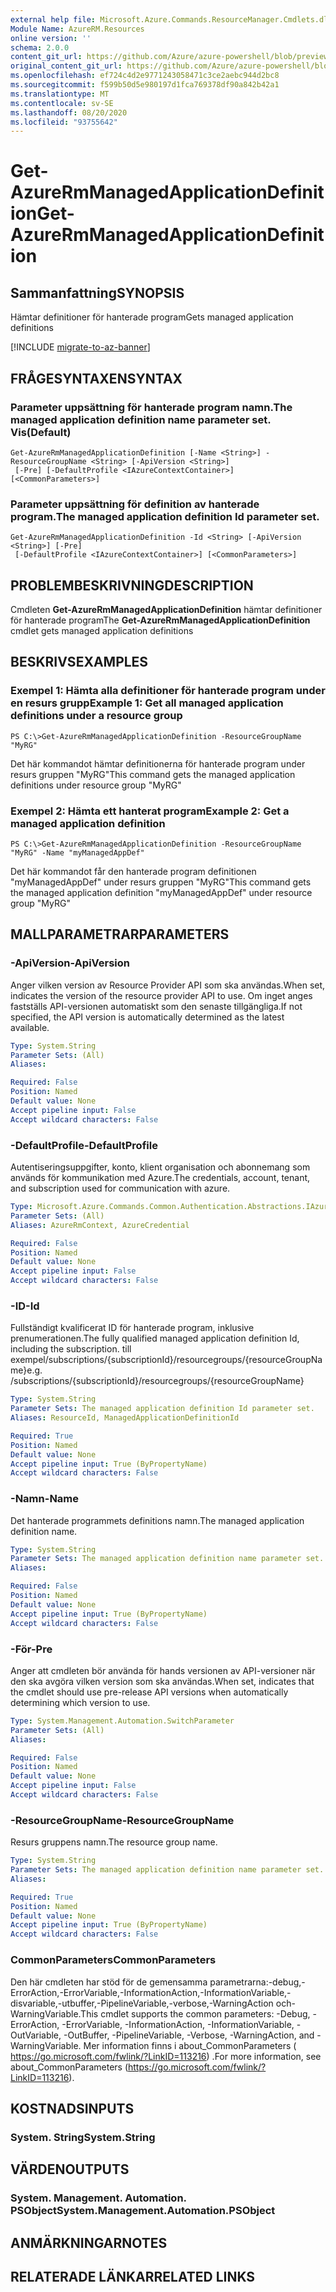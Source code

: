 ```yaml
---
external help file: Microsoft.Azure.Commands.ResourceManager.Cmdlets.dll-Help.xml
Module Name: AzureRM.Resources
online version: ''
schema: 2.0.0
content_git_url: https://github.com/Azure/azure-powershell/blob/preview/src/ResourceManager/Resources/Commands.Resources/help/Get-AzureRmManagedApplicationDefinition.md
original_content_git_url: https://github.com/Azure/azure-powershell/blob/preview/src/ResourceManager/Resources/Commands.Resources/help/Get-AzureRmManagedApplicationDefinition.md
ms.openlocfilehash: ef724c4d2e9771243058471c3ce2aebc944d2bc8
ms.sourcegitcommit: f599b50d5e980197d1fca769378df90a842b42a1
ms.translationtype: MT
ms.contentlocale: sv-SE
ms.lasthandoff: 08/20/2020
ms.locfileid: "93755642"
---
```

# <span data-ttu-id="c3a60-101">Get-AzureRmManagedApplicationDefinition</span><span class="sxs-lookup"><span data-stu-id="c3a60-101">Get-AzureRmManagedApplicationDefinition</span></span>

## <span data-ttu-id="c3a60-102">Sammanfattning</span><span class="sxs-lookup"><span data-stu-id="c3a60-102">SYNOPSIS</span></span>
<span data-ttu-id="c3a60-103">Hämtar definitioner för hanterade program</span><span class="sxs-lookup"><span data-stu-id="c3a60-103">Gets managed application definitions</span></span>

[!INCLUDE [migrate-to-az-banner](../../includes/migrate-to-az-banner.md)]

## <span data-ttu-id="c3a60-104">FRÅGESYNTAXEN</span><span class="sxs-lookup"><span data-stu-id="c3a60-104">SYNTAX</span></span>

### <span data-ttu-id="c3a60-105">Parameter uppsättning för hanterade program namn.</span><span class="sxs-lookup"><span data-stu-id="c3a60-105">The managed application definition name parameter set.</span></span> <span data-ttu-id="c3a60-106">Vis</span><span class="sxs-lookup"><span data-stu-id="c3a60-106">(Default)</span></span>
```
Get-AzureRmManagedApplicationDefinition [-Name <String>] -ResourceGroupName <String> [-ApiVersion <String>]
 [-Pre] [-DefaultProfile <IAzureContextContainer>] [<CommonParameters>]
```

### <span data-ttu-id="c3a60-107">Parameter uppsättning för definition av hanterade program.</span><span class="sxs-lookup"><span data-stu-id="c3a60-107">The managed application definition Id parameter set.</span></span>
```
Get-AzureRmManagedApplicationDefinition -Id <String> [-ApiVersion <String>] [-Pre]
 [-DefaultProfile <IAzureContextContainer>] [<CommonParameters>]
```

## <span data-ttu-id="c3a60-108">PROBLEMBESKRIVNING</span><span class="sxs-lookup"><span data-stu-id="c3a60-108">DESCRIPTION</span></span>
<span data-ttu-id="c3a60-109">Cmdleten **Get-AzureRmManagedApplicationDefinition** hämtar definitioner för hanterade program</span><span class="sxs-lookup"><span data-stu-id="c3a60-109">The **Get-AzureRmManagedApplicationDefinition** cmdlet gets managed application definitions</span></span>

## <span data-ttu-id="c3a60-110">BESKRIVS</span><span class="sxs-lookup"><span data-stu-id="c3a60-110">EXAMPLES</span></span>

### <span data-ttu-id="c3a60-111">Exempel 1: Hämta alla definitioner för hanterade program under en resurs grupp</span><span class="sxs-lookup"><span data-stu-id="c3a60-111">Example 1: Get all managed application definitions under a resource group</span></span>
```
PS C:\>Get-AzureRmManagedApplicationDefinition -ResourceGroupName "MyRG"
```

<span data-ttu-id="c3a60-112">Det här kommandot hämtar definitionerna för hanterade program under resurs gruppen "MyRG"</span><span class="sxs-lookup"><span data-stu-id="c3a60-112">This command gets the managed application definitions under resource group "MyRG"</span></span>

### <span data-ttu-id="c3a60-113">Exempel 2: Hämta ett hanterat program</span><span class="sxs-lookup"><span data-stu-id="c3a60-113">Example 2: Get a managed application definition</span></span>
```
PS C:\>Get-AzureRmManagedApplicationDefinition -ResourceGroupName "MyRG" -Name "myManagedAppDef"
```

<span data-ttu-id="c3a60-114">Det här kommandot får den hanterade program definitionen "myManagedAppDef" under resurs gruppen "MyRG"</span><span class="sxs-lookup"><span data-stu-id="c3a60-114">This command gets the managed application definition "myManagedAppDef" under resource group "MyRG"</span></span>

## <span data-ttu-id="c3a60-115">MALLPARAMETRAR</span><span class="sxs-lookup"><span data-stu-id="c3a60-115">PARAMETERS</span></span>

### <span data-ttu-id="c3a60-116">-ApiVersion</span><span class="sxs-lookup"><span data-stu-id="c3a60-116">-ApiVersion</span></span>
<span data-ttu-id="c3a60-117">Anger vilken version av Resource Provider API som ska användas.</span><span class="sxs-lookup"><span data-stu-id="c3a60-117">When set, indicates the version of the resource provider API to use.</span></span>
<span data-ttu-id="c3a60-118">Om inget anges fastställs API-versionen automatiskt som den senaste tillgängliga.</span><span class="sxs-lookup"><span data-stu-id="c3a60-118">If not specified, the API version is automatically determined as the latest available.</span></span>

```yaml
Type: System.String
Parameter Sets: (All)
Aliases: 

Required: False
Position: Named
Default value: None
Accept pipeline input: False
Accept wildcard characters: False
```

### <span data-ttu-id="c3a60-119">-DefaultProfile</span><span class="sxs-lookup"><span data-stu-id="c3a60-119">-DefaultProfile</span></span>
<span data-ttu-id="c3a60-120">Autentiseringsuppgifter, konto, klient organisation och abonnemang som används för kommunikation med Azure.</span><span class="sxs-lookup"><span data-stu-id="c3a60-120">The credentials, account, tenant, and subscription used for communication with azure.</span></span>

```yaml
Type: Microsoft.Azure.Commands.Common.Authentication.Abstractions.IAzureContextContainer
Parameter Sets: (All)
Aliases: AzureRmContext, AzureCredential

Required: False
Position: Named
Default value: None
Accept pipeline input: False
Accept wildcard characters: False
```

### <span data-ttu-id="c3a60-121">-ID</span><span class="sxs-lookup"><span data-stu-id="c3a60-121">-Id</span></span>
<span data-ttu-id="c3a60-122">Fullständigt kvalificerat ID för hanterade program, inklusive prenumerationen.</span><span class="sxs-lookup"><span data-stu-id="c3a60-122">The fully qualified managed application definition Id, including the subscription.</span></span>
<span data-ttu-id="c3a60-123">till exempel/subscriptions/{subscriptionId}/resourcegroups/{resourceGroupName}</span><span class="sxs-lookup"><span data-stu-id="c3a60-123">e.g. /subscriptions/{subscriptionId}/resourcegroups/{resourceGroupName}</span></span>

```yaml
Type: System.String
Parameter Sets: The managed application definition Id parameter set.
Aliases: ResourceId, ManagedApplicationDefinitionId

Required: True
Position: Named
Default value: None
Accept pipeline input: True (ByPropertyName)
Accept wildcard characters: False
```

### <span data-ttu-id="c3a60-124">-Namn</span><span class="sxs-lookup"><span data-stu-id="c3a60-124">-Name</span></span>
<span data-ttu-id="c3a60-125">Det hanterade programmets definitions namn.</span><span class="sxs-lookup"><span data-stu-id="c3a60-125">The managed application definition name.</span></span>

```yaml
Type: System.String
Parameter Sets: The managed application definition name parameter set.
Aliases: 

Required: False
Position: Named
Default value: None
Accept pipeline input: True (ByPropertyName)
Accept wildcard characters: False
```

### <span data-ttu-id="c3a60-126">-För</span><span class="sxs-lookup"><span data-stu-id="c3a60-126">-Pre</span></span>
<span data-ttu-id="c3a60-127">Anger att cmdleten bör använda för hands versionen av API-versioner när den ska avgöra vilken version som ska användas.</span><span class="sxs-lookup"><span data-stu-id="c3a60-127">When set, indicates that the cmdlet should use pre-release API versions when automatically determining which version to use.</span></span>

```yaml
Type: System.Management.Automation.SwitchParameter
Parameter Sets: (All)
Aliases: 

Required: False
Position: Named
Default value: None
Accept pipeline input: False
Accept wildcard characters: False
```

### <span data-ttu-id="c3a60-128">-ResourceGroupName</span><span class="sxs-lookup"><span data-stu-id="c3a60-128">-ResourceGroupName</span></span>
<span data-ttu-id="c3a60-129">Resurs gruppens namn.</span><span class="sxs-lookup"><span data-stu-id="c3a60-129">The resource group name.</span></span>

```yaml
Type: System.String
Parameter Sets: The managed application definition name parameter set.
Aliases: 

Required: True
Position: Named
Default value: None
Accept pipeline input: True (ByPropertyName)
Accept wildcard characters: False
```

### <span data-ttu-id="c3a60-130">CommonParameters</span><span class="sxs-lookup"><span data-stu-id="c3a60-130">CommonParameters</span></span>
<span data-ttu-id="c3a60-131">Den här cmdleten har stöd för de gemensamma parametrarna:-debug,-ErrorAction,-ErrorVariable,-InformationAction,-InformationVariable,-disvariable,-utbuffer,-PipelineVariable,-verbose,-WarningAction och-WarningVariable.</span><span class="sxs-lookup"><span data-stu-id="c3a60-131">This cmdlet supports the common parameters: -Debug, -ErrorAction, -ErrorVariable, -InformationAction, -InformationVariable, -OutVariable, -OutBuffer, -PipelineVariable, -Verbose, -WarningAction, and -WarningVariable.</span></span> <span data-ttu-id="c3a60-132">Mer information finns i about_CommonParameters ( https://go.microsoft.com/fwlink/?LinkID=113216) .</span><span class="sxs-lookup"><span data-stu-id="c3a60-132">For more information, see about_CommonParameters (https://go.microsoft.com/fwlink/?LinkID=113216).</span></span>

## <span data-ttu-id="c3a60-133">KOSTNADS</span><span class="sxs-lookup"><span data-stu-id="c3a60-133">INPUTS</span></span>

### <span data-ttu-id="c3a60-134">System. String</span><span class="sxs-lookup"><span data-stu-id="c3a60-134">System.String</span></span>

## <span data-ttu-id="c3a60-135">VÄRDEN</span><span class="sxs-lookup"><span data-stu-id="c3a60-135">OUTPUTS</span></span>

### <span data-ttu-id="c3a60-136">System. Management. Automation. PSObject</span><span class="sxs-lookup"><span data-stu-id="c3a60-136">System.Management.Automation.PSObject</span></span>

## <span data-ttu-id="c3a60-137">ANMÄRKNINGAR</span><span class="sxs-lookup"><span data-stu-id="c3a60-137">NOTES</span></span>

## <span data-ttu-id="c3a60-138">RELATERADE LÄNKAR</span><span class="sxs-lookup"><span data-stu-id="c3a60-138">RELATED LINKS</span></span>

